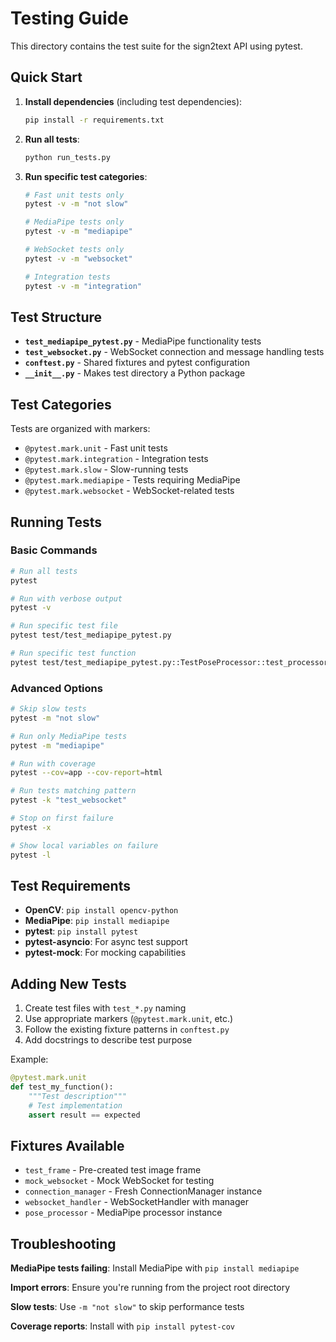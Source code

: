 # Testing Guide

This directory contains the test suite for the sign2text API using pytest.

## Quick Start

1. **Install dependencies** (including test dependencies):

   ```bash
   pip install -r requirements.txt
   ```

2. **Run all tests**:

   ```bash
   python run_tests.py
   ```

3. **Run specific test categories**:

   ```bash
   # Fast unit tests only
   pytest -v -m "not slow"

   # MediaPipe tests only
   pytest -v -m "mediapipe"

   # WebSocket tests only
   pytest -v -m "websocket"

   # Integration tests
   pytest -v -m "integration"
   ```

## Test Structure

- **`test_mediapipe_pytest.py`** - MediaPipe functionality tests
- **`test_websocket.py`** - WebSocket connection and message handling tests
- **`conftest.py`** - Shared fixtures and pytest configuration
- **`__init__.py`** - Makes test directory a Python package

## Test Categories

Tests are organized with markers:

- `@pytest.mark.unit` - Fast unit tests
- `@pytest.mark.integration` - Integration tests
- `@pytest.mark.slow` - Slow-running tests
- `@pytest.mark.mediapipe` - Tests requiring MediaPipe
- `@pytest.mark.websocket` - WebSocket-related tests

## Running Tests

### Basic Commands

```bash
# Run all tests
pytest

# Run with verbose output
pytest -v

# Run specific test file
pytest test/test_mediapipe_pytest.py

# Run specific test function
pytest test/test_mediapipe_pytest.py::TestPoseProcessor::test_processor_initialization
```

### Advanced Options

```bash
# Skip slow tests
pytest -m "not slow"

# Run only MediaPipe tests
pytest -m "mediapipe"

# Run with coverage
pytest --cov=app --cov-report=html

# Run tests matching pattern
pytest -k "test_websocket"

# Stop on first failure
pytest -x

# Show local variables on failure
pytest -l
```

## Test Requirements

- **OpenCV**: `pip install opencv-python`
- **MediaPipe**: `pip install mediapipe`
- **pytest**: `pip install pytest`
- **pytest-asyncio**: For async test support
- **pytest-mock**: For mocking capabilities

## Adding New Tests

1. Create test files with `test_*.py` naming
2. Use appropriate markers (`@pytest.mark.unit`, etc.)
3. Follow the existing fixture patterns in `conftest.py`
4. Add docstrings to describe test purpose

Example:

```python
@pytest.mark.unit
def test_my_function():
    """Test description"""
    # Test implementation
    assert result == expected
```

## Fixtures Available

- `test_frame` - Pre-created test image frame
- `mock_websocket` - Mock WebSocket for testing
- `connection_manager` - Fresh ConnectionManager instance
- `websocket_handler` - WebSocketHandler with manager
- `pose_processor` - MediaPipe processor instance

## Troubleshooting

**MediaPipe tests failing**: Install MediaPipe with `pip install mediapipe`

**Import errors**: Ensure you're running from the project root directory

**Slow tests**: Use `-m "not slow"` to skip performance tests

**Coverage reports**: Install with `pip install pytest-cov`
